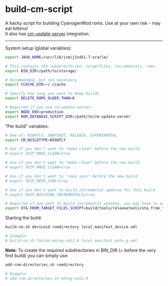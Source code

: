 build-cm-script
===============

A hacky script for building CyanogenMod roms. Use at your own risk - may eat kittens!<br>
It also has [cm-update-server] integration.

---

System setup (global variables):

```bash
export JAVA_HOME=/usr/lib/jvm/j2sdk1.7-oracle/

# This contains the subdirectories: targetfiles, incrementals, roms
export BIN_DIR=/path/to/storage/

# Recommended, but not necessary
export CCACHE_DIR=~/.ccache

# Specify how long you want to keep builds
export DELETE_ROMS_OLDER_THAN=8

# Required if you use cm-update-server:
export NODE_ENV=production
export ROM_DATABASE_SCRIPT_DIR=/path/to/cm-update-server
```

"Per build" variables:

```bash
# One of: NIGHTLY, SNAPSHOT, RELEASE, EXPERIMENTAL
export CM_BUILDTYPE=NIGHTLY

# Use if you don't want to "make clean" before the new build
# export SKIP_MAKE_CLEAN=true

# Use if you don't want to "make clean" before the new build
# export SKIP_MAKE_CLEAN=true

# Use if you don't want to "repo sync" before the new build
# export SKIP_REPO_SYNC=true

# Use if you don't want to build incremental updates for this build
# export SKIP_BUILDING_INCREMENTALS=true

# Required if you want to build incremental updates, you may have to add additional parameters to this command to get the incrementals building correctly:
export OTA_FROM_TARGET_FILES_SCRIPT=build/tools/releasetools/ota_from_target_files
```

Starting the build:

```bash
build-cm.sh deviceid romdirectory local_manifest_device.xml

# Example:
# build-cm.sh falcon motog-cm11.0 local_manifest_moto_g.xml
```

**Note:** To create the required subdirectories in BIN_DIR (= before the very first build) you can simply use:
```bash
add-rom-directories.sh romdirectory

# Example:
# add-rom-directories.sh motog-cm11.0
```

  [cm-update-server]: https://github.com/xdarklight/cm-update-server/

